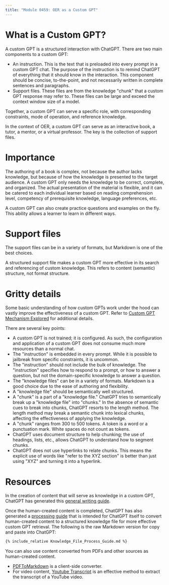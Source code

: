 ```yaml
---
title: "Module 0459: OER as a Custom GPT"
---
```


# What is a Custom GPT?

A custom GPT is a structured interaction with ChatGPT. There are two main components to a custom GPT:

* An instruction. This is the text that is preloaded into every prompt in a custom GPT chat. The purpose of the instruction is to remind ChatGPT of everything that it should know in the interaction. This component should be concise, to-the-point, and not necessarily written in complete sentences and paragraphs.
* Support files. These files are from the knowledge "chunk" that a custom GPT response may refer to. These files can be large and exceed the context window size of a model.

Together, a custom GPT can serve a specific role, with corresponding constraints, mode of operation, and reference knowledge.

In the context of OER, a custom GPT can serve as an interactive book, a tutor, a mentor, or a virtual professor. The key is the collection of support files.

# Importance

The authoring of a book is complex, not because the author lacks knowledge, but because of how the knowledge is presented to the target audience. A custom GPT only needs the knowledge to be correct, complete, and organized. The actual presentation of the material is flexible, and it can be catered to each individual learner based on reading comprehension level, competency of prerequisite knowledge, language preferences, etc.

A custom GPT can also create practice questions and examples on the fly. This ability allows a learner to learn in different ways.

# Support files

The support files can be in a variety of formats, but Markdown is one of the best choices.

A structured support file makes a custom GPT more effective in its search and referencing of custom knowledge.  This refers to content (semantic) structure, not format structure. 

# Gritty details

Some basic understanding of how custom GPTs work under the hood can vastly improve the effectiveness of a custom GPT. Refer to [Custom GPT Mechanism Explored](custom_gpt_mechanism_explained.html) for additional details. 

There are several key points:

* A custom GPT is not trained; it is configured. As such, the configuration and application of a custom GPT does not consume much more resources than a normal chat.
* The "instruction" is embedded in every prompt. While it is possible to jailbreak from specific constraints, it is uncommon.
* The "instruction" should not include the bulk of knowledge. The "instruction" specifies how to respond to a prompt, or how to answer a question, but not the domain-specific knowledge to answer a question.
* The "knowledge files" can be in a variety of formats. Markdown is a good choice due to the ease of authoring and flexibility.
* A "knowledge file" should be semantically well structured. 
* A "chunk" is a part of a "knowledge file." ChatGPT tries to semantically break up a "knowledge file" into "chunks." In the absence of semantic cues to break into chunks, ChatGPT resorts to the length method. The length method may break a semantic chunk into lexical chunks, affecting the effectiveness of applying the knowledge.
* A "chunk" ranges from 300 to 500 tokens. A token is a word or a punctuation mark. White spaces do not count as tokens.
* ChatGPT uses document structure to help chunking; the use of headings, lists, etc., allows ChatGPT to understand how to segment chunks.
* ChatGPT does not use hyperlinks to relate chunks. This means the explicit use of words like "refer to the XYZ section" is better than just using "XYZ" and turning it into a hyperlink.

# Resources

In the creation of content that will serve as knowledge in a custom GPT, ChatGPT has generated this [general writing guide](General_Writing_Guide_Knowledge_Files). 

Once the human-created content is completed, ChatGPT has also generated a [processing guide](Knowledge_File_Process_Guide) that is intended for ChatGPT itself to convert human-created content to a structured knowledge file for more effective custom GPT retrieval. The following is the raw Markdown version for copy and paste into ChatGPT:

```markdown
{% include_relative Knowledge_File_Process_Guide.md %}
```

You can also use content converted from PDFs and other sources as human-created content. 

* [PDFToMarkdown](https://www.pdftomarkdown.co/) is a client-side converter.
* For video content, [Youtube Transcript](https://chromewebstore.google.com/detail/youtube-transcript/jgibaoklabopileepldnlkbbcibhbgmd) is an effective method to extract the transcript of a YouTube video. 



